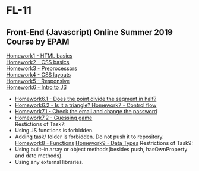 # FL-11

## Front-End (Javascript) Online Summer 2019 Course by EPAM


[Homework1 - HTML basics](https://yanagushlevskaya.github.io/FL-11/FL11_HW1/homework/index.html)  
[Homework2 - CSS basics](https://yanagushlevskaya.github.io/FL-11/FL11_HW2/homework/index.html)  
[Homework3 - Preprocessors](https://yanagushlevskaya.github.io/FL-11/FL11_HW3/homework/index.html)  
[Homework4 - CSS layouts](https://yanagushlevskaya.github.io/FL-11/FL11_HW4/homework/index.html)  
[Homework5 - Responsive](https://yanagushlevskaya.github.io/FL-11/FL11_HW5/homework/index.html)  
[Homework6 - Intro to JS]()  
- [Homework6.1 - Does the point divide the segment in half? ](https://yanagushlevskaya.github.io/FL-11/FL11_HW6/homework/task1.html)  
- [Homework6.2 - Is it a triangle? ](https://yanagushlevskaya.github.io/FL-11/FL11_HW6/homework/task2.html)
[Homework7 - Control flow]()
- [Homework7.1 - Check the email and change the password](https://yanagushlevskaya.github.io/FL-11/FL11_HW7/homework/src/task1.html)  
- [Homework7.2 - Guessing game](https://yanagushlevskaya.github.io/FL-11/FL11_HW7/homework/src/task2.html)     
Restictions of Task7:  
- Using JS functions is forbidden.  
- Adding task/ folder is forbidden. Do not push it to repository.  
[Homework8 - Functions](https://yanagushlevskaya.github.io/FL-11/FL11_HW8/homework/js/)
[Homework9 - Data Types](https://yanagushlevskaya.github.io/FL-11/FL11_HW9/homework/index.html)
Restrictions of Task9:
- Using built–in array or object methods(besides push, hasOwnProperty and date methods).  
- Using any external libraries.   



